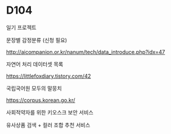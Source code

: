 # D104
일기 프로젝트

문장별 감정분류 (신청 필요)

http://aicompanion.or.kr/nanum/tech/data_introduce.php?idx=47

자연어 처리 데이터셋 목록

https://littlefoxdiary.tistory.com/42

국립국어원 모두의 말뭉치

https://corpus.korean.go.kr/

사회적약자를 위한 키오스크 보안 서비스

유사상품 검색 + 컬러 조합 추천 서비스